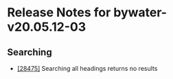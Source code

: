 
# Release Notes for bywater-v20.05.12-03

## Searching

- [[28475]](http://bugs.koha-community.org/bugzilla3/show_bug.cgi?id=28475) Searching all headings returns no results


